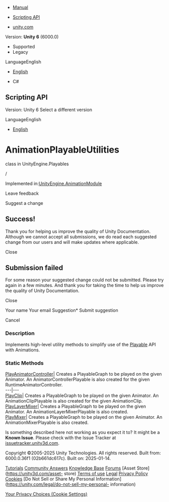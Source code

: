 [ ]()

  * [Manual](../Manual/index.html)
  * [Scripting API](../ScriptReference/index.html)

  * [unity.com](https://unity.com/)

Version: **Unity 6** (6000.0)

  * Supported
  * Legacy

LanguageEnglish

  * [English]()

  * C#

[ ](https://docs.unity3d.com)

## Scripting API

Version: Unity 6 Select a different version

LanguageEnglish

  * [English]()

# AnimationPlayableUtilities

class in UnityEngine.Playables

/

Implemented in:[UnityEngine.AnimationModule](UnityEngine.AnimationModule.html)

Leave feedback

Suggest a change

## Success!

Thank you for helping us improve the quality of Unity Documentation. Although
we cannot accept all submissions, we do read each suggested change from our
users and will make updates where applicable.

Close

## Submission failed

For some reason your suggested change could not be submitted. Please <a>try
again</a> in a few minutes. And thank you for taking the time to help us
improve the quality of Unity Documentation.

Close

Your name Your email Suggestion* Submit suggestion

Cancel

[ ]()

### Description

Implements high-level utility methods to simplify use of the
[Playable](Playables.Playable.html) API with Animations.

### Static Methods

[PlayAnimatorController](Playables.AnimationPlayableUtilities.PlayAnimatorController.html)|
Creates a PlayableGraph to be played on the given Animator. An
AnimatorControllerPlayable is also created for the given
RuntimeAnimatorController.  
---|---  
[PlayClip](Playables.AnimationPlayableUtilities.PlayClip.html)| Creates a
PlayableGraph to be played on the given Animator. An AnimationClipPlayable is
also created for the given AnimationClip.  
[PlayLayerMixer](Playables.AnimationPlayableUtilities.PlayLayerMixer.html)|
Creates a PlayableGraph to be played on the given Animator. An
AnimationLayerMixerPlayable is also created.  
[PlayMixer](Playables.AnimationPlayableUtilities.PlayMixer.html)| Creates a
PlayableGraph to be played on the given Animator. An AnimationMixerPlayable is
also created.  
  
Is something described here not working as you expect it to? It might be a
**Known Issue**. Please check with the Issue Tracker at
[issuetracker.unity3d.com](https://issuetracker.unity3d.com).

Copyright ©2005-2025 Unity Technologies. All rights reserved. Built from:
6000.0.36f1 (02b661dc617c). Built on: 2025-01-14.

[Tutorials](https://unity3d.com/learn) [Community
Answers](https://answers.unity3d.com) [Knowledge
Base](https://support.unity3d.com/hc/en-us)
[Forums](https://forum.unity3d.com) [Asset Store](https://unity3d.com/asset-
store) [Terms of use](https://docs.unity3d.com/Manual/TermsOfUse.html)
[Legal](https://unity.com/legal) [Privacy
Policy](https://unity.com/legal/privacy-policy)
[Cookies](https://unity.com/legal/cookie-policy) [Do Not Sell or Share My
Personal Information](https://unity.com/legal/do-not-sell-my-personal-
information)

[Your Privacy Choices (Cookie Settings)](javascript:void\(0\);)

